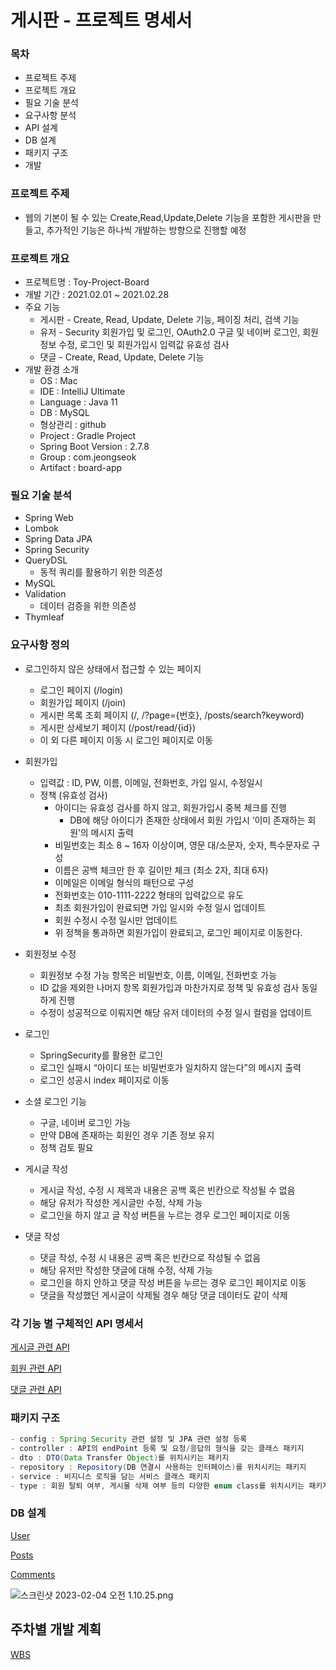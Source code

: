 # 게시판 - 프로젝트 명세서

### 목차

- 프로젝트 주제
- 프로젝트 개요
- 필요 기술 분석
- 요구사항 분석
- API 설계
- DB 설계
- 패키지 구조
- 개발

### 프로젝트 주제

- 웹의 기본이 될 수 있는 Create,Read,Update,Delete 기능을 포함한 게시판을 만들고, 추가적인 기능은 하나씩 개발하는 방향으로 진행할 예정

### 프로젝트 개요

- 프로젝트명 : Toy-Project-Board
- 개발 기간 : 2021.02.01 ~ 2021.02.28
- 주요 기능
    - 게시판 - Create, Read, Update, Delete 기능, 페이징 처리, 검색 기능
    - 유저 - Security 회원가입 및 로그인, OAuth2.0 구글 및 네이버 로그인, 회원 정보 수정, 로그인 및 회원가입시 입력값 유효성 검사
    - 댓글 - Create, Read, Update, Delete 기능
- 개발 환경 소개
    - OS : Mac
    - IDE : IntelliJ Ultimate
    - Language : Java 11
    - DB : MySQL
    - 형상관리 : github
    - Project : Gradle Project
    - Spring Boot Version : 2.7.8
    - Group : com.jeongseok
    - Artifact : board-app

### 필요 기술 분석

- Spring Web
- Lombok
- Spring Data JPA
- Spring Security
- QueryDSL
    - 동적 쿼리를 활용하기 위한 의존성
- MySQL
- Validation
    - 데이터 검증을 위한 의존성
- Thymleaf

### 요구사항 정의

- 로그인하지 않은 상태에서 접근할 수 있는 페이지
    - 로그인 페이지 (/login)
    - 회원가입 페이지 (/join)
    - 게시판 목록 조회 페이지 (/, /?page={번호}, /posts/search?keyword)
    - 게시판 상세보기 페이지 (/post/read/{id})
    - 이 외 다른 페이지 이동 시 로그인 페이지로 이동

- 회원가입
    - 입력값 : ID, PW, 이름, 이메일, 전화번호, 가입 일시, 수정일시
    - 정책 (유효성 검사)
        - 아이디는 유효성 검사를 하지 않고, 회원가입시 중복 체크를 진행
            - DB에 해당 아이디가 존재한 상태에서 회원 가입시 ‘이미 존재하는 회원’의 메시지 출력
        - 비밀번호는 최소 8 ~ 16자 이상이며, 영문 대/소문자, 숫자, 특수문자로 구성
        - 이름은 공백 체크만 한 후 길이만 체크 (최소 2자, 최대 6자)
        - 이메일은 이메일 형식의 패턴으로 구성
        - 전화번호는 010-1111-2222 형태의 입력값으로 유도
        - 최초 회원가입이 완료되면 가입 일시와 수정 일시 업데이트
        - 회원 수정시 수정 일시만 업데이트
        - 위 정책을 통과하면 회원가입이 완료되고, 로그인 페이지로 이동한다.

- 회원정보 수정
    - 회원정보 수정 가능 항목은 비밀번호, 이름, 이메일, 전화번호 가능
    - ID 값을 제외한 나머지 항목 회원가입과 마찬가지로 정책 및 유효성 검사 동일하게 진행
    - 수정이 성공적으로 이뤄지면 해당 유저 데이터의 수정 일시 컬럼을 업데이트

- 로그인
    - SpringSecurity를 활용한 로그인
    - 로그인 실패시 “아이디 또는 비밀번호가 일치하지 않는다”의 메시지 출력
    - 로그인 성공시 index 페이지로 이동

- 소셜 로그인 기능
    - 구글, 네이버 로그인 가능
    - 만약 DB에 존재하는 회원인 경우 기존 정보 유지
    - 정책 검토 필요

- 게시글 작성
    - 게시글 작성, 수정 시 제목과 내용은 공백 혹은 빈칸으로 작성될 수 없음
    - 해당 유저가 작성한 게시글만 수정, 삭제 가능
    - 로그인을 하지 않고 글 작성 버튼을 누르는 경우 로그인 페이지로 이동

- 댓글 작성
    - 댓글 작성, 수정 시 내용은 공백 혹은 빈칸으로 작성될 수 없음
    - 해당 유저만 작성한 댓글에 대해 수정, 삭제 가능
    - 로그인을 하지 안하고 댓글 작성 버튼을 누르는 경우 로그인 페이지로 이동
    - 댓글을 작성했던 게시글이 삭제될 경우 해당 댓글 데이터도 같이 삭제

### 각 기능 별 구체적인 API 명세서

[게시글 관련 API](https://www.notion.so/f39967ae935747a9a467b810f5d984a8)

[회원 관련 API](https://www.notion.so/15afc87f64944c0993b4a599122973a0)

[댓글 관련 API](https://www.notion.so/58de5d965f7943b4a832d11fe2378cad)

### 패키지 구조

```java
- config : Spring Security 관련 설정 및 JPA 관련 설정 등록
- controller : API의 endPoint 등록 및 요청/응답의 형식을 갖는 클래스 패키지
- dto : DTO(Data Transfer Object)를 위치시키는 패키지 
- repository : Repository(DB 연결시 사용하는 인터페이스)를 위치시키는 패키지
- service : 비지니스 로직을 담는 서비스 클래스 패키지
- type : 회원 탈퇴 여부, 게시물 삭제 여부 등의 다양한 enum class를 위치시키는 패키지
```

### DB 설계

[User](https://www.notion.so/44c021b8b3194916afdaa03f16893345)

[Posts](https://www.notion.so/f2fb5d7e1f2b4445a624f7bd41d56101)

[Comments](https://www.notion.so/c255dc38dcd1453580d107f6aabf08ff)

![스크린샷 2023-02-04 오전 1.10.25.png](https://s3-us-west-2.amazonaws.com/secure.notion-static.com/9ab8621a-26e3-43f1-b08e-c069bccfe510/%E1%84%89%E1%85%B3%E1%84%8F%E1%85%B3%E1%84%85%E1%85%B5%E1%86%AB%E1%84%89%E1%85%A3%E1%86%BA_2023-02-04_%E1%84%8B%E1%85%A9%E1%84%8C%E1%85%A5%E1%86%AB_1.10.25.png)

## **주차별 개발 계획**

[WBS](https://www.notion.so/af898fae78ef447693b99933b1ecbe01)
